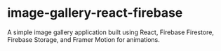# image-gallery-react-firebase
 A simple image gallery application built using React, Firebase Firestore, Firebase Storage, and Framer Motion for animations.
